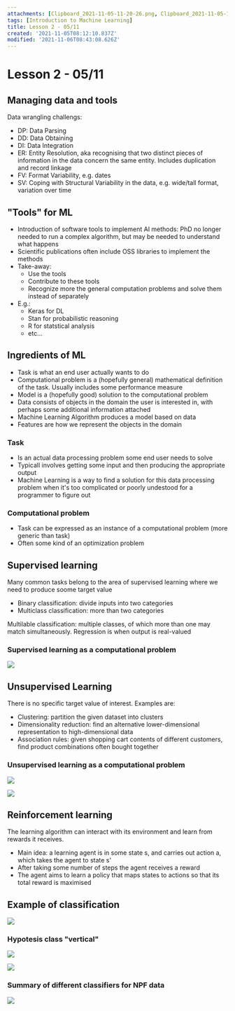 ```yaml
---
attachments: [Clipboard_2021-11-05-11-20-26.png, Clipboard_2021-11-05-11-34-25.png, Clipboard_2021-11-05-11-34-32.png, Clipboard_2021-11-05-11-44-31.png, Clipboard_2021-11-05-11-44-51.png, Clipboard_2021-11-05-11-45-01.png, Clipboard_2021-11-06-10-43-08.png]
tags: [Introduction to Machine Learning]
title: Lesson 2 - 05/11
created: '2021-11-05T08:12:10.837Z'
modified: '2021-11-06T08:43:08.626Z'
---
```


# Lesson 2 - 05/11

## Managing data and tools

Data wrangling challengs:
- DP: Data Parsing
- DD: Data Obtaining
- DI: Data Integration
- ER: Entity Resolution, aka recognising that two distinct pieces of information in the data concern the same entity. Includes duplication and record linkage
- FV: Format Variability, e.g. dates
- SV: Coping with Structural Variability in the data, e.g. wide/tall format, variation over time

## "Tools" for ML

- Introduction of software tools to implement AI methods: PhD no longer needed to run a complex algorithm, but may be needed to understand what happens
- Scientific publications often include OSS libraries to implement the methods
- Take-away:
  - Use the tools
  - Contribute to these tools
  - Recognize more the general computation problems and solve them instead of separately
- E.g.:
  - Keras for DL
  - Stan for probabilistic reasoning
  - R for statstical analysis
  - etc...

## Ingredients of ML

- Task is what an end user actually wants to do
- Computational problem is a (hopefully general) mathematical definition of the task. Usually includes some performance measure
- Model is a (hopefully good) solution to the computational problem
- Data consists of objects in the domain the user is interested in, with perhaps some additional information attached
- Machine Learning Algorithm produces a model based on data
- Features are how we represent the objects in the domain

### Task

- Is an actual data processing problem some end user needs to solve
- Typicall involves getting some input and then producing the appropriate output
- Machine Learning is a way to find a solution for this data processing problem when it's too complicated or poorly undestood for a programmer to figure out

### Computational problem

- Task can be expressed as an instance of a computational problem (more generic than task)
- Often some kind of an optimization problem

## Supervised learning

Many common tasks belong to the area of supervised learning where we need to produce soome target value
- Binary classification: divide inputs into two categories
- Multiclass classification: more than two categories

Multilable classification: multiple classes, of which more than one may match simultaneously.
Regression is when output is real-valued

### Supervised learning as a computational problem

![](@attachment/Clipboard_2021-11-05-11-20-26.png)

## Unsupervised Learning

There is no specific target value of interest. Examples are:
- Clustering: partition the given dataset into clusters
- Dimensionality reduction: find an alternative lower-dimensional representation to high-dimensional data
- Association rules: given shopping cart contents of different customers, find product combinations often bought together

### Unsupervised learning as a computational problem

![](@attachment/Clipboard_2021-11-05-11-34-25.png)

![](@attachment/Clipboard_2021-11-05-11-34-32.png)

## Reinforcement learning

The learning algorithm can interact with its environment and learn from rewards it receives.
- Main idea: a learning agent is in some state s, and carries out action a, which takes the agent to state s'
- After taking some number of steps the agent receives a reward
- The agent aims to learn a policy that maps states to actions so that its total reward is maximised

## Example of classification

![](@attachment/Clipboard_2021-11-05-11-44-31.png)

### Hypotesis class "vertical"

![](@attachment/Clipboard_2021-11-05-11-44-51.png)

![](@attachment/Clipboard_2021-11-05-11-45-01.png)

### Summary of different classifiers for NPF data

![](@attachment/Clipboard_2021-11-06-10-43-08.png)
